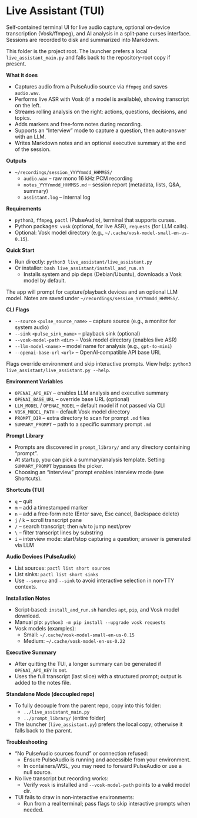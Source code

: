 # Live Assistant (TUI)

Self‑contained terminal UI for live audio capture, optional on‑device transcription (Vosk/ffmpeg), and AI analysis in a split‑pane curses interface. Sessions are recorded to disk and summarized into Markdown.

This folder is the project root. The launcher prefers a local `live_assistant_main.py` and falls back to the repository‑root copy if present.

**What it does**
- Captures audio from a PulseAudio source via `ffmpeg` and saves `audio.wav`.
- Performs live ASR with Vosk (if a model is available), showing transcript on the left.
- Streams rolling analysis on the right: actions, questions, decisions, and topics.
- Adds markers and free‑form notes during recording.
- Supports an “Interview” mode to capture a question, then auto‑answer with an LLM.
- Writes Markdown notes and an optional executive summary at the end of the session.

**Outputs**
- `~/recordings/session_YYYYmmdd_HHMMSS/`
  - `audio.wav` – raw mono 16 kHz PCM recording
  - `notes_YYYYmmdd_HHMMSS.md` – session report (metadata, lists, Q&A, summary)
  - `assistant.log` – internal log

**Requirements**
- `python3`, `ffmpeg`, `pactl` (PulseAudio), terminal that supports curses.
- Python packages: `vosk` (optional, for live ASR), `requests` (for LLM calls).
- Optional: Vosk model directory (e.g., `~/.cache/vosk-model-small-en-us-0.15`).

**Quick Start**
- Run directly: `python3 live_assistant/live_assistant.py`
- Or installer: `bash live_assistant/install_and_run.sh`
  - Installs system and pip deps (Debian/Ubuntu), downloads a Vosk model by default.

The app will prompt for capture/playback devices and an optional LLM model. Notes are saved under `~/recordings/session_YYYYmmdd_HHMMSS/`.

**CLI Flags**
- `--source` `<pulse_source_name>` – capture source (e.g., a monitor for system audio)
- `--sink` `<pulse_sink_name>` – playback sink (optional)
- `--vosk-model-path` `<dir>` – Vosk model directory (enables live ASR)
- `--llm-model` `<name>` – model name for analysis (e.g., `gpt-4o-mini`)
- `--openai-base-url` `<url>` – OpenAI‑compatible API base URL

Flags override environment and skip interactive prompts. View help: `python3 live_assistant/live_assistant.py --help`.

**Environment Variables**
- `OPENAI_API_KEY` – enables LLM analysis and executive summary
- `OPENAI_BASE_URL` – override base URL (optional)
- `LLM_MODEL` / `OPENAI_MODEL` – default model if not passed via CLI
- `VOSK_MODEL_PATH` – default Vosk model directory
- `PROMPT_DIR` – extra directory to scan for prompt `.md` files
- `SUMMARY_PROMPT` – path to a specific summary prompt `.md`

**Prompt Library**
- Prompts are discovered in `prompt_library/` and any directory containing “prompt”.
- At startup, you can pick a summary/analysis template. Setting `SUMMARY_PROMPT` bypasses the picker.
- Choosing an “interview” prompt enables interview mode (see Shortcuts).

**Shortcuts (TUI)**
- `q` – quit
- `m` – add a timestamped marker
- `n` – add a free‑form note (Enter save, Esc cancel, Backspace delete)
- `j` / `k` – scroll transcript pane
- `/` – search transcript; then `n`/`N` to jump next/prev
- `\` – filter transcript lines by substring
- `i` – interview mode: start/stop capturing a question; answer is generated via LLM

**Audio Devices (PulseAudio)**
- List sources: `pactl list short sources`
- List sinks: `pactl list short sinks`
- Use `--source` and `--sink` to avoid interactive selection in non‑TTY contexts.

**Installation Notes**
- Script‑based: `install_and_run.sh` handles `apt`, `pip`, and Vosk model download.
- Manual pip: `python3 -m pip install --upgrade vosk requests`
- Vosk models (examples):
  - Small: `~/.cache/vosk-model-small-en-us-0.15`
  - Medium: `~/.cache/vosk-model-en-us-0.22`

**Executive Summary**
- After quitting the TUI, a longer summary can be generated if `OPENAI_API_KEY` is set.
- Uses the full transcript (last slice) with a structured prompt; output is added to the notes file.

**Standalone Mode (decoupled repo)**
- To fully decouple from the parent repo, copy into this folder:
  - `../live_assistant_main.py`
  - `../prompt_library/` (entire folder)
- The launcher (`live_assistant.py`) prefers the local copy; otherwise it falls back to the parent.

**Troubleshooting**
- “No PulseAudio sources found” or connection refused:
  - Ensure PulseAudio is running and accessible from your environment.
  - In containers/WSL, you may need to forward PulseAudio or use a null source.
- No live transcript but recording works:
  - Verify `vosk` is installed and `--vosk-model-path` points to a valid model dir.
- TUI fails to draw in non‑interactive environments:
  - Run from a real terminal; pass flags to skip interactive prompts when needed.

